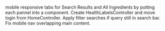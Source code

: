 mobile responsive tabs for Search Results and All Ingredients by putting each pannel into a component. 
Create HealthLabelsController and move login from HomeController.
Apply filter searches if query still in search bar.
Fix mobile nav overlapping main content.